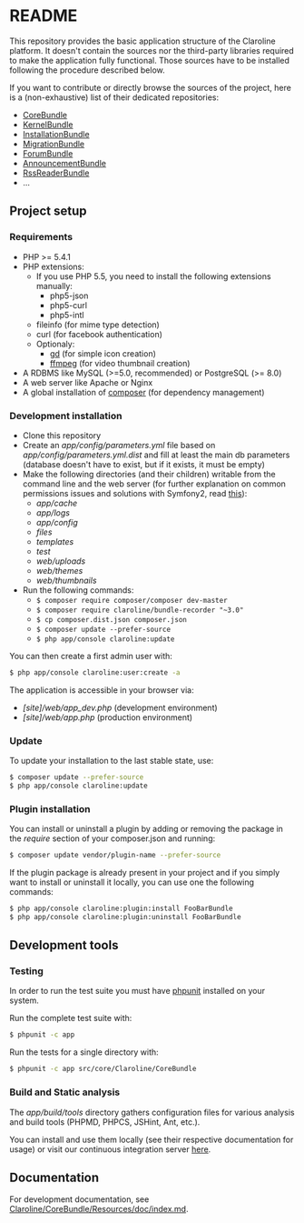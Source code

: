 README
======

This repository provides the basic application structure of the Claroline platform.
It doesn't contain the sources nor the third-party libraries required to make the
application fully functional. Those sources have to be installed following the
procedure described below.

If you want to contribute or directly browse the sources of the project, here is a
(non-exhaustive) list of their dedicated repositories:

- [CoreBundle][core]
- [KernelBundle][kernel]
- [InstallationBundle][install]
- [MigrationBundle][migration]
- [ForumBundle][forum]
- [AnnouncementBundle][announcement]
- [RssReaderBundle][rssreader]
- ...


Project setup
-------------

### Requirements

- PHP >= 5.4.1
- PHP extensions:
    - If you use PHP 5.5, you need to install the following extensions manually:
        - php5-json
        - php5-curl
        - php5-intl
    - fileinfo (for mime type detection)
    - curl (for facebook authentication)
    - Optionaly:
        - [gd][1] (for simple icon creation)
        - [ffmpeg][2] (for video thumbnail creation)
- A RDBMS like MySQL (>=5.0, recommended) or PostgreSQL (>= 8.0)
- A web server like Apache or Nginx
- A global installation of [composer][3] (for dependency management)

### Development installation

- Clone this repository
- Create an *app/config/parameters.yml* file based on *app/config/parameters.yml.dist*
  and fill at least the main db parameters (database doesn't have to exist, but if
  it exists, it must be empty)
- Make the following directories (and their children) writable from the command
  line and the web server (for further explanation on common permissions issues and
  solutions with Symfony2, read [this][5]):
    - *app/cache*
    - *app/logs*
    - *app/config*
    - *files*
    - *templates*
    - *test*
    - *web/uploads*
    - *web/themes*
    - *web/thumbnails*
- Run the following commands:
    - `$ composer require composer/composer dev-master`
    - `$ composer require claroline/bundle-recorder "~3.0"`
    - `$ cp composer.dist.json composer.json`
    - `$ composer update --prefer-source`
    - `$ php app/console claroline:update`

You can then create a first admin user with:

```sh
$ php app/console claroline:user:create -a
```

The application is accessible in your browser via:

- *[site]/web/app_dev.php* (development environment)
- *[site]/web/app.php* (production environment)

### Update

To update your installation to the last stable state, use:

```sh
$ composer update --prefer-source
$ php app/console claroline:update
```


### Plugin installation

You can install or uninstall a plugin by adding or removing the package in the
*require* section of your composer.json and running:

```sh
$ composer update vendor/plugin-name --prefer-source
```

If the plugin package is already present in your project and if you simply want
to install or uninstall it locally, you can use one the following commands:

```sh
$ php app/console claroline:plugin:install FooBarBundle
$ php app/console claroline:plugin:uninstall FooBarBundle
```


Development tools
-----------------

### Testing

In order to run the test suite you must have [phpunit][6] installed on your
system.

Run the complete test suite with:

```sh
$ phpunit -c app
```
Run the tests for a single directory with:

```sh
$ phpunit -c app src/core/Claroline/CoreBundle
```

### Build and Static analysis

The *app/build/tools* directory gathers configuration files for various
analysis and build tools (PHPMD, PHPCS, JSHint, Ant, etc.).

You can install and use them locally (see their respective documentation for
usage) or visit our continuous integration server [here][7].


Documentation
-------------

For development documentation, see [Claroline/CoreBundle/Resources/doc/index.md][8].


[core]:         https://github.com/claroline/CoreBundle
[kernel]:       https://github.com/claroline/KernelBundle
[install]:      https://github.com/claroline/InstallationBundle
[migration]:    https://github.com/claroline/MigrationBundle
[forum]:        https://github.com/claroline/ForumBundle
[announcement]: https://github.com/claroline/AnnouncementBundle
[rssreader]:    https://github.com/claroline/RssReaderBundle


[1]: http://www.php.net/manual/en/book.image.php
[2]: http://ffmpeg-php.sourceforge.net/
[3]: http://getcomposer.org/doc/00-intro.md
[4]: http://lesscss.org/#-server-side-usage
[5]: http://symfony.com/doc/current/book/installation.html#configuration-and-setup
[6]: http://www.phpunit.de/manual/current/en/index.html
[7]: http://dev.claroline.net:8080/job/Claronext/
[8]: https://github.com/claroline/CoreBundle/blob/master/Resources/doc/index.md

